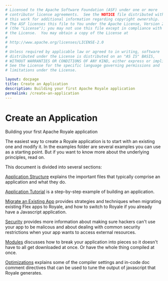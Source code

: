 ```yaml
---
# Licensed to the Apache Software Foundation (ASF) under one or more
# contributor license agreements.  See the NOTICE file distributed with
# this work for additional information regarding copyright ownership.
# The ASF licenses this file to You under the Apache License, Version 2.0
# (the "License"); you may not use this file except in compliance with
# the License.  You may obtain a copy of the License at
# 
# http://www.apache.org/licenses/LICENSE-2.0
# 
# Unless required by applicable law or agreed to in writing, software
# distributed under the License is distributed on an "AS IS" BASIS,
# WITHOUT WARRANTIES OR CONDITIONS OF ANY KIND, either express or implied.
# See the License for the specific language governing permissions and
# limitations under the License.

layout: docpage
title: Create an Application
description: Building your first Apache Royale application
permalink: /create-an-application
---
```


# Create an Application

Building your first Apache Royale application

The easiest way to create a Royale application is to start with an existing one and modify it.  In the examples folder are several examples you can use as a starting point.  But if you want to know more about the underlying principles, read on.

This document is divided into several sections:

[Application Structure](create-an-application/application-structure) explains the important files that typically comprise an application and what they do.

[Application Tutorial](create-an-application/application-tutorial) is a step-by-step example of building an application.

[Migrate an Existing App](create-an-application/migrate-an-existing-app) provides strategies and techniques when migrating existing Flex apps to Royale, and how to switch to Royale if you already have a Javascript application.

[Security](create-an-application/security) provides more information about making sure hackers can't use your app to be malicous and about dealing with common security restrictions when your app wants to access external resources.

[Modules](features/modules) discusses how to break your application into pieces so it doesn't have to all get downloaded at once.  Or have the whole thing compiled at once.

[Optimizations](create-an-application/optimizations) explains some of the compiler settings and in-code doc comment directives that can be used to tune the output of javascript that Royale generates.

